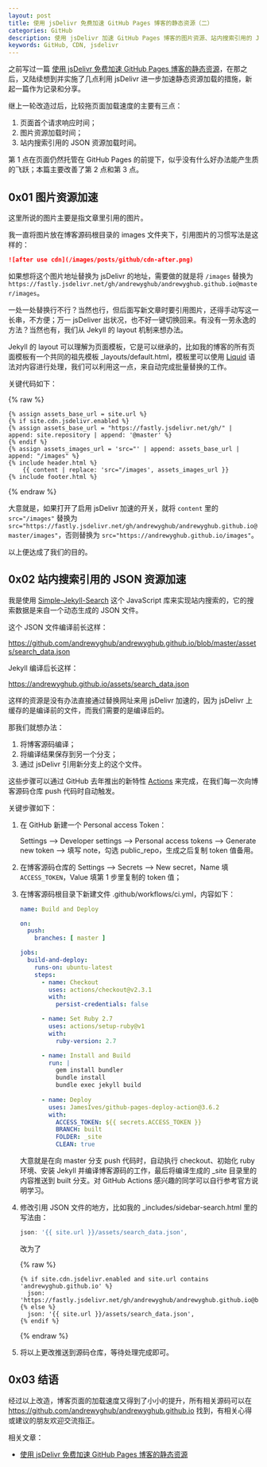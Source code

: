 ```yaml
---
layout: post
title: 使用 jsDelivr 免费加速 GitHub Pages 博客的静态资源（二）
categories: GitHub
description: 使用 jsDelivr 加速 GitHub Pages 博客的图片资源、站内搜索引用的 JSON 资源。
keywords: GitHub, CDN, jsdelivr
---
```


之前写过一篇 [使用 jsDelivr 免费加速 GitHub Pages 博客的静态资源](https://andrewyghub.github.io/2020/05/01/cdn-for-github-pages/)，在那之后，又陆续想到并实施了几点利用 jsDelivr 进一步加速静态资源加载的措施，新起一篇作为记录和分享。

继上一轮改造过后，比较拖页面加载速度的主要有三点：

1. 页面首个请求响应时间；
2. 图片资源加载时间；
3. 站内搜索引用的 JSON 资源加载时间。

第 1 点在页面仍然托管在 GitHub Pages 的前提下，似乎没有什么好办法能产生质的飞跃；本篇主要改善了第 2 点和第 3 点。

## 0x01 图片资源加速

这里所说的图片主要是指文章里引用的图片。

我一直将图片放在博客源码根目录的 images 文件夹下，引用图片的习惯写法是这样的：

```markdown
![after use cdn](/images/posts/github/cdn-after.png)
```

如果想将这个图片地址替换为 jsDelivr 的地址，需要做的就是将 `/images` 替换为 `https://fastly.jsdelivr.net/gh/andrewyghub/andrewyghub.github.io@master/images`。

一处一处替换行不行？当然也行，但后面写新文章时要引用图片，还得手动写这一长串，不方便；万一 jsDeliver 出状况，也不好一键切换回来。有没有一劳永逸的方法？当然也有，我们从 Jekyll 的 layout 机制来想办法。

Jekyll 的 layout 可以理解为页面模板，它是可以继承的，比如我的博客的所有页面模板有一个共同的祖先模板 _layouts/default.html，模板里可以使用 [Liquid](https://github.com/Shopify/liquid/wiki/Liquid-for-Designers) 语法对内容进行处理，我们可以利用这一点，来自动完成批量替换的工作。

关键代码如下：

{% raw %}
```liquid
{% assign assets_base_url = site.url %}
{% if site.cdn.jsdelivr.enabled %}
{% assign assets_base_url = "https://fastly.jsdelivr.net/gh/" | append: site.repository | append: '@master' %}
{% endif %}
{% assign assets_images_url = 'src="' | append: assets_base_url | append: "/images" %}
{% include header.html %}
    {{ content | replace: 'src="/images', assets_images_url }}
{% include footer.html %}
```
{% endraw %}

大意就是，如果打开了启用 jsDelivr 加速的开关，就将 `content` 里的 `src="/images"` 替换为 `src="https://fastly.jsdelivr.net/gh/andrewyghub/andrewyghub.github.io@master/images"`，否则替换为 `src="https://andrewyghub.github.io/images"`。

以上便达成了我们的目的。

## 0x02 站内搜索引用的 JSON 资源加速

我是使用 [Simple-Jekyll-Search](https://github.com/christian-fei/Simple-Jekyll-Search) 这个 JavaScript 库来实现站内搜索的，它的搜索数据是来自一个动态生成的 JSON 文件。

这个 JSON 文件编译前长这样：

<https://github.com/andrewyghub/andrewyghub.github.io/blob/master/assets/search_data.json>

Jekyll 编译后长这样：

<https://andrewyghub.github.io/assets/search_data.json>

这样的资源是没有办法直接通过替换网址来用 jsDelivr 加速的，因为 jsDelivr 上缓存的是编译前的文件，而我们需要的是编译后的。

那我们就想办法：

1. 将博客源码编译；
2. 将编译结果保存到另一个分支；
3. 通过 jsDelivr 引用新分支上的这个文件。

这些步骤可以通过 GitHub 去年推出的新特性 [Actions](https://github.com/features/actions) 来完成，在我们每一次向博客源码仓库 push 代码时自动触发。

关键步骤如下：

1. 在 GitHub 新建一个 Personal access Token：

    Settings --> Developer settings --> Personal access tokens --> Generate new token --> 填写 note，勾选 public_repo，生成之后复制 token 值备用。

2. 在博客源码仓库的 Settings --> Secrets --> New secret，Name 填 `ACCESS_TOKEN`，Value 填第 1 步里复制的 token 值；

3. 在博客源码根目录下新建文件 .github/workflows/ci.yml，内容如下：

    ```yaml
    name: Build and Deploy

    on:
      push:
        branches: [ master ]

    jobs:
      build-and-deploy:
        runs-on: ubuntu-latest
        steps:
          - name: Checkout
            uses: actions/checkout@v2.3.1
            with: 
              persist-credentials: false

          - name: Set Ruby 2.7
            uses: actions/setup-ruby@v1
            with:
              ruby-version: 2.7

          - name: Install and Build
            run: |
              gem install bundler
              bundle install
              bundle exec jekyll build
            
          - name: Deploy
            uses: JamesIves/github-pages-deploy-action@3.6.2
            with:
              ACCESS_TOKEN: ${{ secrets.ACCESS_TOKEN }}
              BRANCH: built
              FOLDER: _site
              CLEAN: true
    ```

    大意就是在向 master 分支 push 代码时，自动执行 checkout、初始化 ruby 环境、安装 Jekyll 并编译博客源码的工作，最后将编译生成的 _site 目录里的内容推送到 built 分支。对 GitHub Actions 感兴趣的同学可以自行参考官方说明学习。

4. 修改引用 JSON 文件的地方，比如我的 _includes/sidebar-search.html 里的写法由：

    ```javascript
    json: '{{ site.url }}/assets/search_data.json',
    ```

    改为了

    {% raw %}
    ```liquid
    {% if site.cdn.jsdelivr.enabled and site.url contains 'andrewyghub.github.io' %}
      json: 'https://fastly.jsdelivr.net/gh/andrewyghub/andrewyghub.github.io@built/assets/search_data.json',
    {% else %}
      json: '{{ site.url }}/assets/search_data.json',
    {% endif %}
    ```
    {% endraw %}

5. 将以上更改推送到源码仓库，等待处理完成即可。

## 0x03 结语

经过以上改造，博客页面的加载速度又得到了小小的提升，所有相关源码可以在 <https://github.com/andrewyghub/andrewyghub.github.io> 找到，有相关心得或建议的朋友欢迎交流指正。

相关文章：

- [使用 jsDelivr 免费加速 GitHub Pages 博客的静态资源](https://andrewyghub.github.io/2020/05/01/cdn-for-github-pages/)
